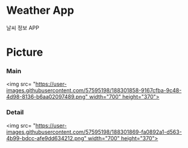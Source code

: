 # Weather App
날씨 정보 APP

# Picture
### Main
<img src= "https://user-images.githubusercontent.com/57595198/188301858-9167cfba-9c48-4d98-8136-b6aa02097489.png" width="700" height="370">


### Detail
<img src= "https://user-images.githubusercontent.com/57595198/188301869-fa0892a1-d563-4b99-bdcc-afe9dd634212.png" width="700" height="370">
